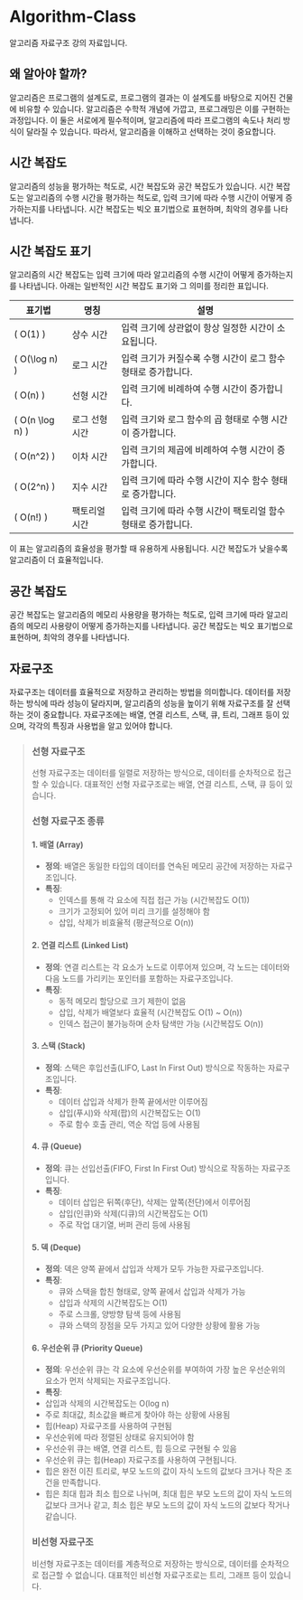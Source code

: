 # Algorithm-Class
알고리즘 자료구조 강의 자료입니다.

## 왜 알아야 할까?
알고리즘은 프로그램의 설계도로, 프로그램의 결과는 이 설계도를 바탕으로 지어진 건물에 비유할 수 있습니다. 알고리즘은 수학적 개념에 가깝고, 프로그래밍은 이를 구현하는 과정입니다. 이 둘은 서로에게 필수적이며, 알고리즘에 따라 프로그램의 속도나 처리 방식이 달라질 수 있습니다. 따라서, 알고리즘을 이해하고 선택하는 것이 중요합니다.

## 시간 복잡도
알고리즘의 성능을 평가하는 척도로, 시간 복잡도와 공간 복잡도가 있습니다. 시간 복잡도는 알고리즘의 수행 시간을 평가하는 척도로, 입력 크기에 따라 수행 시간이 어떻게 증가하는지를 나타냅니다. 시간 복잡도는 빅오 표기법으로 표현하며, 최악의 경우를 나타냅니다.
## 시간 복잡도 표기

알고리즘의 시간 복잡도는 입력 크기에 따라 알고리즘의 수행 시간이 어떻게 증가하는지를 나타냅니다. 아래는 일반적인 시간 복잡도 표기와 그 의미를 정리한 표입니다.

| 표기법               | 명칭                | 설명                                  |
|-------------------|---------------------|-------------------------------------|
| \( O(1) \)        | 상수 시간           | 입력 크기에 상관없이 항상 일정한 시간이 소요됩니다.       |
| \( O(\log n) \)   | 로그 시간         | 입력 크기가 커질수록 수행 시간이 로그 함수 형태로 증가합니다. |
| \( O(n) \)        | 선형 시간           | 입력 크기에 비례하여 수행 시간이 증가합니다.           |
| \( O(n \log n) \) | 로그 선형 시간 | 입력 크기와 로그 함수의 곱 형태로 수행 시간이 증가합니다.  |
| \( O(n^2) \)      | 이차 시간           | 입력 크기의 제곱에 비례하여 수행 시간이 증가합니다.       |
| \( O(2^n) \)      | 지수 시간           | 입력 크기에 따라 수행 시간이 지수 함수 형태로 증가합니다.   |
| \( O(n!) \)       | 팩토리얼 시간       | 입력 크기에 따라 수행 시간이 팩토리얼 함수 형태로 증가합니다. |

이 표는 알고리즘의 효율성을 평가할 때 유용하게 사용됩니다. 시간 복잡도가 낮을수록 알고리즘이 더 효율적입니다.

## 공간 복잡도
공간 복잡도는 알고리즘의 메모리 사용량을 평가하는 척도로, 입력 크기에 따라 알고리즘의 메모리 사용량이 어떻게 증가하는지를 나타냅니다. 공간 복잡도는 빅오 표기법으로 표현하며, 최악의 경우를 나타냅니다.

## 자료구조
자료구조는 데이터를 효율적으로 저장하고 관리하는 방법을 의미합니다. 데이터를 저장하는 방식에 따라 성능이 달라지며, 알고리즘의 성능을 높이기 위해 자료구조를 잘 선택하는 것이 중요합니다. 자료구조에는 배열, 연결 리스트, 스택, 큐, 트리, 그래프 등이 있으며, 각각의 특징과 사용법을 알고 있어야 합니다.
> ### 선형 자료구조
> 선형 자료구조는 데이터를 일렬로 저장하는 방식으로, 데이터를 순차적으로 접근할 수 있습니다. 대표적인 선형 자료구조로는 배열, 연결 리스트, 스택, 큐 등이 있습니다.
> ### 선형 자료구조 종류
> #### 1. 배열 (Array)
>- **정의**: 배열은 동일한 타입의 데이터를 연속된 메모리 공간에 저장하는 자료구조입니다.
>- **특징**:
>    - 인덱스를 통해 각 요소에 직접 접근 가능 (시간복잡도 O(1))
>    - 크기가 고정되어 있어 미리 크기를 설정해야 함
>    - 삽입, 삭제가 비효율적 (평균적으로 O(n))
>
> #### 2. 연결 리스트 (Linked List)
>- **정의**: 연결 리스트는 각 요소가 노드로 이루어져 있으며, 각 노드는 데이터와 다음 노드를 가리키는 포인터를 포함하는 자료구조입니다.
>- **특징**:
>    - 동적 메모리 할당으로 크기 제한이 없음
>    - 삽입, 삭제가 배열보다 효율적 (시간복잡도 O(1) ~ O(n))
>    - 인덱스 접근이 불가능하며 순차 탐색만 가능 (시간복잡도 O(n))
>
> #### 3. 스택 (Stack)
>- **정의**: 스택은 후입선출(LIFO, Last In First Out) 방식으로 작동하는 자료구조입니다.
>- **특징**:
>    - 데이터 삽입과 삭제가 한쪽 끝에서만 이루어짐
>    - 삽입(푸시)와 삭제(팝)의 시간복잡도는 O(1)
>    - 주로 함수 호출 관리, 역순 작업 등에 사용됨
>
> #### 4. 큐 (Queue)
>- **정의**: 큐는 선입선출(FIFO, First In First Out) 방식으로 작동하는 자료구조입니다.
>- **특징**:
>    - 데이터 삽입은 뒤쪽(후단), 삭제는 앞쪽(전단)에서 이루어짐
>    - 삽입(인큐)와 삭제(디큐)의 시간복잡도는 O(1)
>    - 주로 작업 대기열, 버퍼 관리 등에 사용됨
> #### 5. 덱 (Deque)
> - **정의**: 덱은 양쪽 끝에서 삽입과 삭제가 모두 가능한 자료구조입니다.
> - **특징**:
>    - 큐와 스택을 합친 형태로, 양쪽 끝에서 삽입과 삭제가 가능
>    - 삽입과 삭제의 시간복잡도는 O(1)
>    - 주로 스크롤, 양방향 탐색 등에 사용됨
>    - 큐와 스택의 장점을 모두 가지고 있어 다양한 상황에 활용 가능
>  #### 6. 우선순위 큐 (Priority Queue)
> - **정의**: 우선순위 큐는 각 요소에 우선순위를 부여하여 가장 높은 우선순위의 요소가 먼저 삭제되는 자료구조입니다.
> - **특징**:
> - 삽입과 삭제의 시간복잡도는 O(log n)
> - 주로 최대값, 최소값을 빠르게 찾아야 하는 상황에 사용됨
> - 힙(Heap) 자료구조를 사용하여 구현됨
> - 우선순위에 따라 정렬된 상태로 유지되어야 함
> - 우선순위 큐는 배열, 연결 리스트, 힙 등으로 구현될 수 있음
> - 우선순위 큐는 힙(Heap) 자료구조를 사용하여 구현됩니다.
> - 힙은 완전 이진 트리로, 부모 노드의 값이 자식 노드의 값보다 크거나 작은 조건을 만족합니다.
> - 힙은 최대 힙과 최소 힙으로 나뉘며, 최대 힙은 부모 노드의 값이 자식 노드의 값보다 크거나 같고, 최소 힙은 부모 노드의 값이 자식 노드의 값보다 작거나 같습니다.
> ### 비선형 자료구조
> 비선형 자료구조는 데이터를 계층적으로 저장하는 방식으로, 데이터를 순차적으로 접근할 수 없습니다. 대표적인 비선형 자료구조로는 트리, 그래프 등이 있습니다.